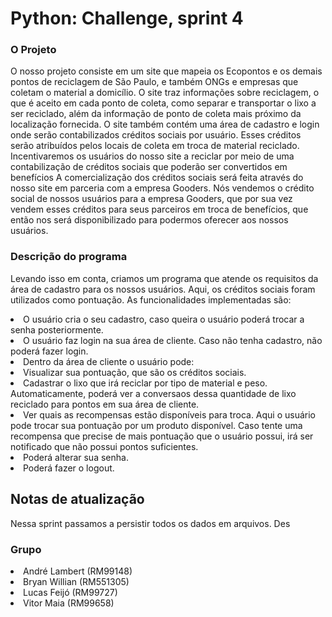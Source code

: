 # Python: Challenge, sprint 4

### O Projeto
O nosso projeto consiste em um site que mapeia os Ecopontos e os demais pontos de reciclagem de São Paulo, e também ONGs e empresas que coletam o material a domicílio. O site traz informações sobre reciclagem, o que é aceito em cada ponto de coleta, como separar e transportar o lixo a ser reciclado, além da informação de ponto de coleta mais próximo da localização fornecida. 
O site também contém uma área de cadastro e login onde serão contabilizados créditos sociais por usuário. Esses créditos serão atribuídos pelos locais de coleta em troca de material reciclado. Incentivaremos os usuários do nosso site a reciclar por meio de uma contabilização de créditos sociais que poderão ser convertidos em benefícios A comercialização dos créditos sociais será feita através do nosso site em parceria com a empresa Gooders. Nós vendemos o crédito social de nossos usuários para a empresa Gooders, que por sua vez vendem esses créditos para seus parceiros em troca de benefícios, que então nos será disponibilizado para podermos oferecer aos nossos usuários.

### Descrição do programa
Levando isso em conta, criamos um programa que atende os requisitos da área de cadastro para os nossos usuários.
Aqui, os créditos sociais foram utilizados como pontuação.
As funcionalidades implementadas são:
<li>O usuário cria o seu cadastro, caso queira o usuário poderá trocar a senha posteriormente.</li>
<li>O usuário faz login na sua área de cliente. Caso não tenha cadastro, não poderá fazer login.</li>
<li>Dentro da área de cliente o usuário pode:</li>
<li>Visualizar sua pontuação, que são os créditos sociais.</li>
<li>Cadastrar o lixo que irá reciclar por tipo de material e peso. Automaticamente, poderá ver a conversaos dessa quantidade de lixo reciclado para pontos em sua área de cliente.</li>
<li>Ver quais as recompensas estão disponíveis para troca. Aqui o usuário pode trocar sua pontuação por um produto disponível. Caso tente uma recompensa que precise de mais pontuação que o usuário possui, irá ser notificado que não possui pontos suficientes.</li>
<li>Poderá alterar sua senha.</li>
<li>Poderá fazer o logout.</li>

## Notas de atualização
Nessa sprint passamos a persistir todos os dados em arquivos. Des

### Grupo  
<li>André Lambert (RM99148)</li>  
<li>Bryan Willian (RM551305)</li>
<li>Lucas Feijó (RM99727)</li>
<li>Vitor Maia (RM99658)</li>
